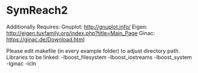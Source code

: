 # SymReach2
Additionally Requires:
    Gnuplot: http://gnuplot.info/
    Eigen: http://eigen.tuxfamily.org/index.php?title=Main_Page
    Ginac: https://ginac.de/Download.html

Please edit makefile (in every example folder) to adjust directory path.
Libraries to be linked: -lboost_filesystem -lboost_iostreams -lboost_system -lginac -lcln
